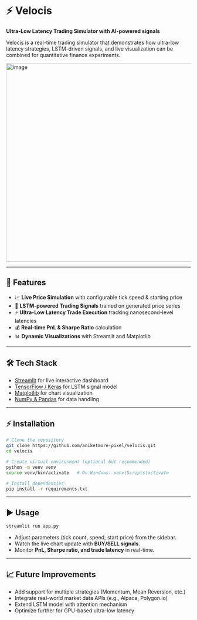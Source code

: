 # ⚡ Velocis

**Ultra-Low Latency Trading Simulator with AI-powered signals**  

Velocis is a real-time trading simulator that demonstrates how ultra-low latency strategies, LSTM-driven signals, and live visualization can be combined for quantitative finance experiments.

<img width="960" height="540" alt="image" src="https://github.com/user-attachments/assets/d7d54e25-7018-4f04-91c3-27b8741a371f" />

---

## 🚀 Features
- 📈 **Live Price Simulation** with configurable tick speed & starting price  
- 🤖 **LSTM-powered Trading Signals** trained on generated price series  
- ⚡ **Ultra-Low Latency Trade Execution** tracking nanosecond-level latencies  
- 💰 **Real-time PnL & Sharpe Ratio** calculation  
- 📊 **Dynamic Visualizations** with Streamlit and Matplotlib  

---

## 🛠️ Tech Stack
- [Streamlit](https://streamlit.io/) for live interactive dashboard  
- [TensorFlow / Keras](https://www.tensorflow.org/) for LSTM signal model  
- [Matplotlib](https://matplotlib.org/) for chart visualization  
- [NumPy & Pandas](https://pandas.pydata.org/) for data handling  

---

## ⚡ Installation

```bash
# Clone the repository
git clone https://github.com/aniketmore-pixel/velocis.git
cd velocis

# Create virtual environment (optional but recommended)
python -m venv venv
source venv/bin/activate   # On Windows: venv\Scripts\activate

# Install dependencies
pip install -r requirements.txt
```

---

## ▶️ Usage

```bash
streamlit run app.py
```

- Adjust parameters (tick count, speed, start price) from the sidebar.  
- Watch the live chart update with **BUY/SELL signals**.  
- Monitor **PnL, Sharpe ratio, and trade latency** in real-time.  

---

## 📈 Future Improvements
- Add support for multiple strategies (Momentum, Mean Reversion, etc.)  
- Integrate real-world market data APIs (e.g., Alpaca, Polygon.io)  
- Extend LSTM model with attention mechanism  
- Optimize further for GPU-based ultra-low latency  
